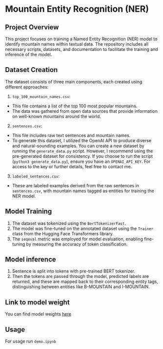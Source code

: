# Mountain Entity Recognition (NER)

## Project Overview

This project focuses on training a Named Entity Recognition (NER) model to identify mountain names within textual data. 
The repository includes all necessary scripts, datasets, and documentation to facilitate the training and 
inference of the model.

## Dataset Creation
The dataset consists of three main components, each created using different approaches:

1. `top_100_mountain_names.csv`:

- This file contains a list of the top 100 most popular mountains.
- The data was gathered from open data sources that provide information on well-known mountains around the world.

2. `sentences.csv`:
- This file includes raw text sentences and mountain names.
- To generate this dataset, I utilized the OpenAI API to produce diverse and natural-sounding examples. 
You can create a new dataset by running the `generate_data.py` script. 
However, I recommend using the pre-generated dataset for consistency. 
If you choose to run the script (`python3 generate_data.py`), ensure you have an `OPENAI_API_KEY`. 
For access to the key or further details, feel free to contact me.

3. `labeled_sentences.csv`:
- These are labeled examples derived from the raw sentences in `sentences.csv`, 
with mountain names tagged as entities for training the NER model.

## Model Training
1. The dataset was tokenized using the `BertTokenizerFast`. 
2. The model was fine-tuned on the annotated dataset using the `Trainer` class from the Hugging Face Transformers library.
3. The `seqeval` metric was employed for model evaluation, enabling fine-tuning by measuring the accuracy of 
token classification.

## Model inference
1. Sentence is split into tokens with pre-trained BERT tokenizer. 
2. Then the tokens are passed through the model, predicted labels are returned, and these are mapped back to their 
corresponding entity tags, distinguishing between entities like B-MOUNTAIN and I-MOUNTAIN.

## Link to model weight
You can find model weights [here](https://drive.google.com/file/d/1IivChAtiC23vvPdRIJ6r6m4NVD5KS9hR/view?usp=sharing)

## Usage
For usage run `demo.ipynb`